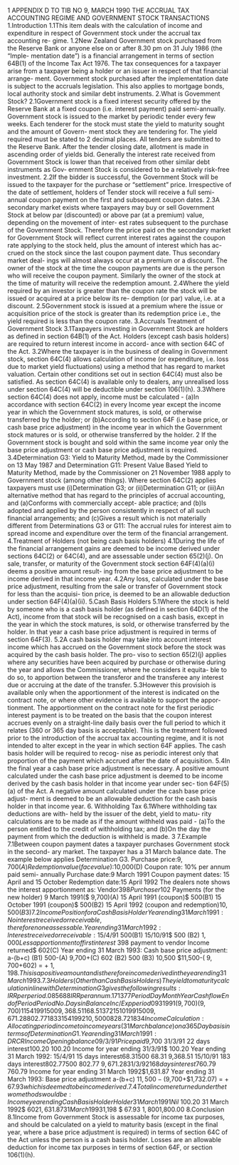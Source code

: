 1 APPENDIX D TO TIB NO 9, MARCH 1990 THE ACCRUAL TAX ACCOUNTING REGIME AND GOVERNMENT STOCK TRANSACTIONS 1.Introduction 1.1This item deals with the calculation of income and expenditure in respect of Government stock under the accrual tax accounting re- gime. 1.2New Zealand Government stock purchased from the Reserve Bank or anyone else on or after 8.30 pm on 31 July 1986 (the “Imple- mentation date”) is a financial arrangement in terms of section 64B(1) of the Income Tax Act 1976. The tax consequences for a taxpayer arise from a taxpayer being a holder or an issuer in respect of that financial arrange- ment. Government stock purchased after the implementation date is subject to the accruals legislation. This also applies to mortgage bonds, local authority stock and similar debt instruments. 2.What is Govemment Stock? 2.1Government stock is a fixed interest security offered by the Reserve Bank at a fixed coupon (i.e. interest payment) paid semi-annually. Government stock is issued to the market by periodic tender every few weeks. Each tenderer for the stock must state the yield to maturity sought and the amount of Govern- ment stock they are tendering for. The yield required must be stated to 2 decimal places. All tenders are submitted to the Reserve Bank. After the tender closing date, allotment is made in ascending order of yields bid. Generally the interest rate received from Government Stock is lower than that received from other similar debt instruments as Gov- ernment Stock is considered to be a relatively risk-free investment. 2.2If the bidder is successful, the Government Stock will be issued to the taxpayer for the purchase or “settlement” price. Irrespective of the date of settlement, holders of Tender stock will receive a full semi-annual coupon payment on the first and subsequent coupon dates. 2.3A secondary market exists where taxpayers may buy or sell Government Stock at below par (discounted) or above par (at a premium) value, depending on the movement of inter- est rates subsequent to the purchase of the Government Stock. Therefore the price paid on the secondary market for Government Stock will reflect current interest rates against the coupon rate applying to the stock held, plus the amount of interest which has ac- crued on the stock since the last coupon payment date. Thus secondary market deal- ings will almost always occur at a premium or a discount. The owner of the stock at the time the coupon payments are due is the person who will receive the coupon payment. Similarly the owner of the stock at the time of maturity will receive the redemption amount. 2.4Where the yield required by an investor is greater than the coupon rate the stock will be issued or acquired at a price below its re- demption (or par) value, i.e. at a discount. 2.5Government stock is issued at a premium where the issue or acquisition price of the stock is greater than its redemption price i.e., the yield required is less than the coupon rate. 3.Accruals Treatment of Government Stock 3.1Taxpayers investing in Government Stock are holders as defined in section 64B(1) of the Act. Holders (except cash basis holders) are required to return interest income in accord- ance with section 64C of the Act. 3.2Where the taxpayer is in the business of dealing in Government stock, section 64C(4) allows calculation of income (or expenditure, i.e. loss due to market yield fluctuations) using a method that has regard to market valuation. Certain other conditions set out in section 64C(4) must also be satisfied. As section 64C(4) is available only to dealers, any unrealised loss under section 64C(4) will be deductible under section 106(1)(h). 3.3Where section 64C(4) does not apply, income must be calculated - (a)In accordance with section 64C(2) in every lncome year except the income year in which the Government stock matures, is sold, or otherwise transferred by the holder; or (b)According to section 64F (i.e base price, or cash base price adjustment) in the income year in which the Government stock matures or is sold, or otherwise transferred by the holder. 2 If the Government stock is bought and sold within the same income year only the base price adjustment or cash base price adjustment is required. 3.4Determination G3: Yield to Maturity Method, made by the Commissioner on 13 May 1987 and Determination G11: Present Value Based Yield to Maturity Method, made by the Commissioner on 21 November 1988 apply to Government stock (among other things). Where section 64C(2) applies taxpayers must use (i)Determination G3; or (ii)Determination G11; or (iii)An alternative method that has regard to the principles of accrual accounting, and (a)Conforms with commercially accept- able practice; and (b)Is adopted and applied by the person consistently in respect of all such financial arrangements; and (c)Gives a result which is not materially different from Determinations G3 or G11: The accrual rules for interest aim to spread income and expenditure over the term of the financial arrangement. 4.Treatment of Holders (not being cash basis holders) 4.1During the life of the financial arrangement gains are deemed to be income derived under sections 64C(2) or 64C(4), and are assessable under section 65(2)(j). On sale, transfer, or maturity of the Government stock section 64F(4)(a)(i) deems a positive amount result- ing from the base price adjustment to be income derived in that income year. 4.2Any loss, calculated under the base price adjustment, resulting from the sale or transfer of Government stock for less than the acquisi- tion price, is deemed to be an allowable deduction under section 64F(4)(a)(ii). 5.Cash Basis Holders 5.1Where the stock is held by someone who is a cash basis holder (as defined in section 64D(1) of the Act), income from that stock will be recognised on a cash basis, except in the year in which the stock matures, is sold, or otherwise transferred by the holder. In that year a cash base price adjustment is required in terms of section 64F(3). 5.2A cash basis holder may take into account interest income which has accrued on the Government stock before the stock was acquired by the cash basis holder. The pro- viso to section 65(2)(j) applies where any securities have been acquired by purchase or otherwise during the year and allows the Commissioner, where he considers it equita- ble to do so, to apportion between the transferor and the transferee any interest due or accruing at the date of the transfer. 5.3However this provisioh is available only when the apportionment of the interest is indicated on the contract note, or where other evidence is available to support the appor- tionment. The apportionment on the contract note for the first periodic interest payment is to be treated on the basis that the coupon interest accrues evenly on a straight-line daily basis over the full period to which it relates (360 or 365 day basis is acceptable). This is the treatment followed prior to the introduction of the accrual tax accounting regime, and it is not intended to alter except in the year in which section 64F applies. The cash basis holder will be required to recog- nise as periodic interest only that proportion of the payment which accrued after the date of acquisition. 5.4In the final year a cash base price adjustment is necessary. A positive amount calculated under the cash base price adjustment is deemed to be income derived by the cash basis holder in that income year under sec- tion 64F(5)(a) of the Act. A negative amount caIculated under the cash base price adjust- ment is deemed to be an allowable deduction for the cash basis holder in that income year. 6. Withholding Tax 6.1Where withholding tax deductions are with- held by the issuer of the debt, yield to matu- rity calculations are to be made as if the amount withheld was paid - (a)To the person entitled to the credit of withholding tax; and (b)On the day the payment from which the deduction is withheld is made. 3 7.Example 7.1Between coupon payment dates a taxpayer purchases Government stock in the second- ary market. The taxpayer has a 31 March balance date. The example below applies Determination G3. Purchase price:$9,700(A) Redemption value (face value):$10,000(D) Coupon rate: 10% per annum paid semi- annually Purchase date:9 March 1991 Coupon payment dates: 15 April and 15 October Redemption date:15 April 1992 The dealers note shows the interest apportionment as: Vendor$398 Purchaser$102 Payments (for the new holder) 9 March 1991($ 9,700)(A) 15 April 1991 (coupon)$ 500(B1) 15 October 1991 (coupon)$ 500(B2) 15 April 1992 (coupon and redemption)$10,500(B3) 7.2lncome Position for a Cash Basis Holder Year ending 31 March 1991: No interest received or receivable, therefore none assessable. Year ending 31 March 1992: lnterest received or receivable: 15/4/91$ 500(B1) 15/10/91$ 500 (B2) $1,000 Less apportionment of first interest$ 398 payment to vendor Income returned$ 602(C) Year ending 31 March 1993: Cash base price adjustment: a-(b+c) (B1) 500-(A) 9,700+(C) 602 (B2) 500 (B3) 10,500 $11,500-( $9,700+$602) = + $1,198.This is a positive amount and is therefore income derived in the year ending 31 March 1993. 7.3Holders (Other than Cash Basis Holders) The yield to maturity calculation in line with Determination G3 gives the following results: IRR per period.085688 IRR per annum.171377 PeriodDayMonthYearCashflowEnd of PeriodPeriodNo. Days in BalanceInc/Expperiod 0931991(9,700)(9,700) 115419915009,368.51168.5137 2151019915009,671.28802.77183 3154199210,5000828.72183 4 Income Calculation: Allocating period income to income years (31 March balance) on a 365 Day basis in terms of Determination G1. Year ending 31 March 1991: DRCRIncome Opening balance0 9/3/91 Price paid$9,700 31/3/91 22 days interest$100.20$ 100.20 Income for year ending 31/3/91$ 100.20 Year ending 31 March 1992: 15/4/91 15 days interest68.31$500$ 68.31 9,368.51 15/10/91 183 days interest802.77$500$ 802.77 $9,671.28 31/3/92 168 days interest760.79$ 760.79 Income for year ending 31 March 1992$1,631.87 Year ending 31 March 1993: Base price adjustment a-(b+c) $11,500-($9,700+$1,732.07) = + $67.93 which is deemed to be income derived. 7.4Total income returned under the two methods would be: Income year endingCash Basis HolderHolder 31 March 1991Nil$ 100.20 31 March 1992$ 602$1,631.87 31 March 1993$1,198 $ 67.93 $1,800$1,800.00 8.Conclusion 8.1Income from Government Stock is assessable for income tax purposes, and should be calculated on a yield to maturity basis (except in the final year, where a base price adjustment is required) in terms of section 64C of the Act unless the person is a cash basis holder. Losses are an allowable deduction for income tax purposes in terms of section 64F, or section 106(1)(h).